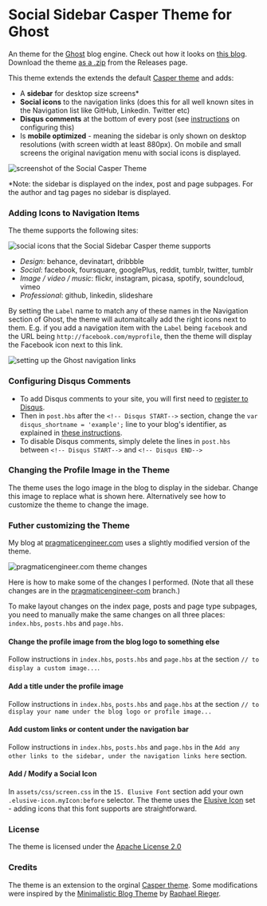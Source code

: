 # Social Sidebar Casper Theme for Ghost

An theme for the [Ghost](https://ghost.org/) blog engine. Check out how it looks on [this blog](http://blog.pragmaticengineer.com/). Download the theme [as a .zip](https://github.com/gergelyorosz/GhostSocialCasper/releases) from the Releases page. 

This theme extends the extends the default [Casper theme](https://github.com/TryGhost/Casper) and adds:
- A **sidebar** for desktop size screens*
- **Social icons** to the navigation links (does this for all well known sites in the Navigation list like GitHub, Linkedin. Twitter etc)
- **Disqus comments** at the bottom of every post (see [instructions](#configuring-disqus-comments) on configuring this)
- Is **mobile optimized** - meaning the sidebar is only shown on desktop resolutions (with screen width at least 880px). On mobile and small screens the original navigation menu with social icons is displayed.

![screenshot of the Social Casper Theme](https://raw.githubusercontent.com/gergelyorosz/GhostSocialCasper/master/github-images/theme-on-multiple-screens.png)

*Note: the sidebar is displayed on the index, post and page subpages. For the author and tag pages no sidebar is displayed.

### Adding Icons to Navigation Items

The theme supports the following sites:

![social icons that the Social Sidebar Casper theme supports](https://raw.githubusercontent.com/gergelyorosz/GhostSocialCasper/master/github-images/supported-social-icons.png)

- *Design*: behance, devinatart, dribbble
- *Social*: facebook, foursquare, googlePlus, reddit, tumblr, twitter, tumblr
- *Image / video / music*: flickr, instagram, picasa, spotify, soundcloud, vimeo
- *Professional*: github, linkedin, slideshare

By setting the `Label` name to match any of these names in the Navigation section of Ghost, the theme will automaitcally add the right icons next to them. E.g. if you add a navigation item with the `Label` being `facebook` and the URL being `http://facebook.com/myprofile`, then the theme will display the Facebook icon next to this link.

![setting up the Ghost navigation links](https://raw.githubusercontent.com/gergelyorosz/GhostSocialCasper/master/github-images/ghost-setup.png)

### Configuring Disqus Comments

- To add Disqus comments to your site, you will first need to [register to Disqus](https://disqus.com/register).
- Then in `post.hbs` after the `<!-- Disqus START-->` section, change the `var disqus_shortname = 'example';` line to your blog's identifier, as explained in [these instructions](https://help.disqus.com/customer/portal/articles/1454924-ghost-installation-instructions).
- To disable Disqus comments, simply delete the lines in `post.hbs` between `<!-- Disqus START-->` and `<!-- Disqus END-->`

### Changing the Profile Image in the Theme

The theme uses the logo image in the blog to display in the sidebar. Change this image to replace what is shown here. Alternatively see how to customize the theme to change the image.

### Futher customizing the Theme 

My blog at [pragmaticengineer.com](http://pragmaticengineer.com) uses a slightly modified version of the theme.

![pragmaticengineer.com theme changes](https://raw.githubusercontent.com/gergelyorosz/GhostSocialCasper/master/github-images/pragmaticengineer-com.png)

Here is how to make some of the changes I performed. (Note that all these changes are in the [pragmaticengineer-com](https://github.com/gergelyorosz/GhostSocialCasper/tree/pragmaticengineer-com) branch.)

To make layout changes on the index page, posts and page type subpages, you need to manually make the same changes on all three places: `index.hbs`, `posts.hbs` and `page.hbs`. 

#### Change the profile image from the blog logo to something else

Follow instructions in `index.hbs`, `posts.hbs` and `page.hbs` at the section `// to display a custom image...`.

#### Add a title under the profile image

Follow instructions in `index.hbs`, `posts.hbs` and `page.hbs` at the section `// to display your name under the blog logo or profile image...`

#### Add custom links or content under the navigation bar

Follow instructions in `index.hbs`, `posts.hbs` and `page.hbs` in the `Add any other links to the sidebar, under the navigation links here` section.

#### Add / Modify a Social Icon

In `assets/css/screen.css` in the `15. Elusive Font` section add your own `.elusive-icon.myIcon:before` selector. The theme uses the [Elusive Icon](http://elusiveicons.com/icons/) set - adding icons that this font supports are straightforward.

### License

The theme is licensed under the [Apache License 2.0](https://raw.githubusercontent.com/gergelyorosz/GhostSocialCasper/master/LICENSE.txt)

### Credits

The theme is an extension to the orginal [Casper theme](https://github.com/TryGhost/Casper). Some modifications were inspired by the [Minimalistic Blog Theme](http://blog.rriegger.com/free-ghost-cms-template/) by [Raphael Rieger](https://github.com/rriegger).
